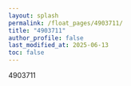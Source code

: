 ```yaml
---
layout: splash
permalink: /float_pages/4903711/
title: "4903711"
author_profile: false
last_modified_at: 2025-06-13
toc: false
---
```

 
4903711
